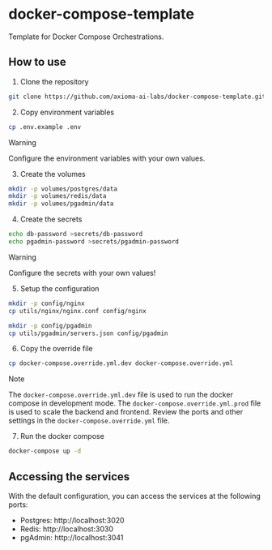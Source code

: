 # docker-compose-template
Template for Docker Compose Orchestrations.

## How to use
1. Clone the repository

```bash
git clone https://github.com/axioma-ai-labs/docker-compose-template.git
```

2. Copy environment variables

```bash
cp .env.example .env
```

> [!WARNING]
> Configure the environment variables with your own values.

3. Create the volumes

```bash
mkdir -p volumes/postgres/data
mkdir -p volumes/redis/data
mkdir -p volumes/pgadmin/data
```

4. Create the secrets

```bash
echo db-password >secrets/db-password
echo pgadmin-password >secrets/pgadmin-password
```

> [!WARNING]
> Configure the secrets with your own values!

5. Setup the configuration

```bash
mkdir -p config/nginx
cp utils/nginx/nginx.conf config/nginx

mkdir -p config/pgadmin
cp utils/pgadmin/servers.json config/pgadmin
```

6. Copy the override file

```bash
cp docker-compose.override.yml.dev docker-compose.override.yml
```

> [!NOTE]
> The `docker-compose.override.yml.dev` file is used to run the docker compose in development mode.
> The `docker-compose.override.yml.prod` file is used to scale the backend and frontend.
> Review the ports and other settings in the `docker-compose.override.yml` file.

7. Run the docker compose

```bash
docker-compose up -d
```

## Accessing the services

With the default configuration, you can access the services at the following ports:

- Postgres: http://localhost:3020
- Redis: http://localhost:3030
- pgAdmin: http://localhost:3041
